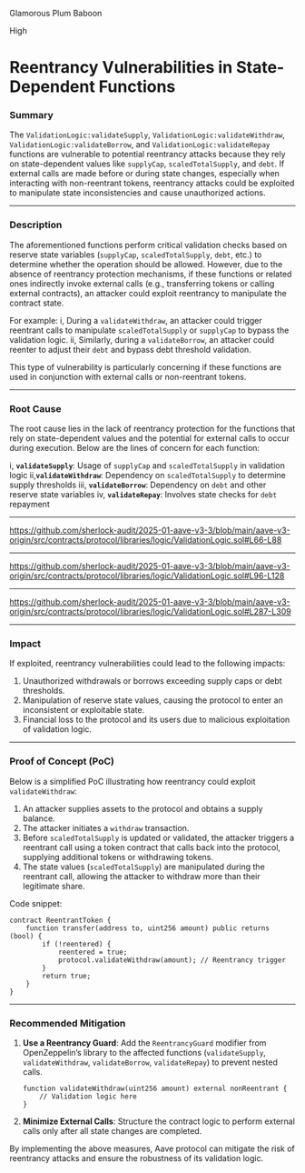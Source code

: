 Glamorous Plum Baboon

High

# Reentrancy Vulnerabilities in State-Dependent Functions

### Summary
The `ValidationLogic:validateSupply`, `ValidationLogic:validateWithdraw`, `ValidationLogic:validateBorrow`, and `ValidationLogic:validateRepay` functions are vulnerable to potential reentrancy attacks because they rely on state-dependent values like `supplyCap`, `scaledTotalSupply`, and `debt`. If external calls are made before or during state changes, especially when interacting with non-reentrant tokens, reentrancy attacks could be exploited to manipulate state inconsistencies and cause unauthorized actions.

---

### Description
The aforementioned functions perform critical validation checks based on reserve state variables (`supplyCap`, `scaledTotalSupply`, `debt`, etc.) to determine whether the operation should be allowed. However, due to the absence of reentrancy protection mechanisms, if these functions or related ones indirectly invoke external calls (e.g., transferring tokens or calling external contracts), an attacker could exploit reentrancy to manipulate the contract state.

For example:
i, During a `validateWithdraw`, an attacker could trigger reentrant calls to manipulate `scaledTotalSupply` or `supplyCap` to bypass the validation logic.
ii,  Similarly, during a `validateBorrow`, an attacker could reenter to adjust their `debt` and bypass debt threshold validation.

This type of vulnerability is particularly concerning if these functions are used in conjunction with external calls or non-reentrant tokens.

---

### Root Cause
The root cause lies in the lack of reentrancy protection for the functions that rely on state-dependent values and the potential for external calls to occur during execution. Below are the lines of concern for each function:

i, **`validateSupply`**: Usage of `supplyCap` and `scaledTotalSupply` in validation logic
ii,**`validateWithdraw`**: Dependency on `scaledTotalSupply` to determine supply thresholds 
iii, **`validateBorrow`**: Dependency on `debt` and other reserve state variables 
iv, **`validateRepay`**: Involves state checks for `debt` repayment 

---
https://github.com/sherlock-audit/2025-01-aave-v3-3/blob/main/aave-v3-origin/src/contracts/protocol/libraries/logic/ValidationLogic.sol#L66-L88

---
https://github.com/sherlock-audit/2025-01-aave-v3-3/blob/main/aave-v3-origin/src/contracts/protocol/libraries/logic/ValidationLogic.sol#L96-L128


---
https://github.com/sherlock-audit/2025-01-aave-v3-3/blob/main/aave-v3-origin/src/contracts/protocol/libraries/logic/ValidationLogic.sol#L287-L309


---

### Impact
If exploited, reentrancy vulnerabilities could lead to the following impacts:
1. Unauthorized withdrawals or borrows exceeding supply caps or debt thresholds.
2. Manipulation of reserve state values, causing the protocol to enter an inconsistent or exploitable state.
3. Financial loss to the protocol and its users due to malicious exploitation of validation logic.

---

### Proof of Concept (PoC)
Below is a simplified PoC illustrating how reentrancy could exploit `validateWithdraw`:

1. An attacker supplies assets to the protocol and obtains a supply balance.
2. The attacker initiates a `withdraw` transaction.
3. Before `scaledTotalSupply` is updated or validated, the attacker triggers a reentrant call using a token contract that calls back into the protocol, supplying additional tokens or withdrawing tokens.
4. The state values (`scaledTotalSupply`) are manipulated during the reentrant call, allowing the attacker to withdraw more than their legitimate share.

Code snippet:

```solidity
contract ReentrantToken {
    function transfer(address to, uint256 amount) public returns (bool) {
        if (!reentered) {
            reentered = true;
            protocol.validateWithdraw(amount); // Reentrancy trigger
        }
        return true;
    }
}
```

---

### Recommended Mitigation
1. **Use a Reentrancy Guard**:
   Add the `ReentrancyGuard` modifier from OpenZeppelin’s library to the affected functions (`validateSupply`, `validateWithdraw`, `validateBorrow`, `validateRepay`) to prevent nested calls.

   ```solidity
   function validateWithdraw(uint256 amount) external nonReentrant {
       // Validation logic here
   }
   ```

2. **Minimize External Calls**:
   Structure the contract logic to perform external calls only after all state changes are completed.

By implementing the above measures, Aave protocol can mitigate the risk of reentrancy attacks and ensure the robustness of its validation logic.